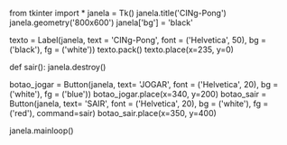from tkinter import *
janela = Tk()
janela.title('CINg-Pong')
janela.geometry('800x600')
janela['bg'] = 'black'

texto = Label(janela, text = 'CINg-Pong', font = ('Helvetica', 50), bg = ('black'), fg = ('white'))
texto.pack()
texto.place(x=235, y=0)


def sair():
    janela.destroy()


botao_jogar = Button(janela, text= 'JOGAR', font = ('Helvetica', 20), bg = ('white'), fg = ('blue'))
botao_jogar.place(x=340, y=200)
botao_sair = Button(janela, text= 'SAIR', font = ('Helvetica', 20), bg = ('white'), fg = ('red'), command=sair)
botao_sair.place(x=350, y=400)

janela.mainloop()
